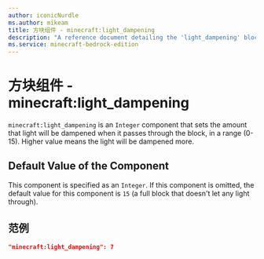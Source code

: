 ```yaml
---
author: iconicNurdle
ms.author: mikeam
title: 方块组件 - minecraft:light_dampening
description: "A reference document detailing the 'light_dampening' block component"
ms.service: minecraft-bedrock-edition
---
```


# 方块组件 - minecraft:light_dampening

`minecraft:light_dampening` is an `Integer` component that sets the amount that light will be dampened when it passes through the block, in a range (0-15). Higher value means the light will be dampened more.

## Default Value of the Component

This component is specified as an `Integer`. If this component is omitted, the default value for this component is `15` (a full block that doesn't let any light through).

## 范例

```json
"minecraft:light_dampening": 7
```

